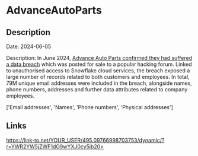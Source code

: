# AdvanceAutoParts

## Description

Date: 2024-06-05

Description:
In June 2024, <a href="https://www.bleepingcomputer.com/news/security/advance-auto-parts-confirms-data-breach-exposed-employee-information/" target="_blank" rel="noopener">Advance Auto Parts confirmed they had suffered a data breach</a> which was posted for sale to a popular hacking forum. Linked to unauthorised access to Snowflake cloud services, the breach exposed a large number of records related to both customers and employees. In total, 79M unique email addresses were included in the breach, alongside names, phone numbers, addresses and further data attributes related to company employees.


['Email addresses', 'Names', 'Phone numbers', 'Physical addresses']

## Links

https://link-to.net/YOUR_USER/495.09766998703753/dynamic/?r=YWR2YW5jZWF1dG9wYXJ0cy5jb20=